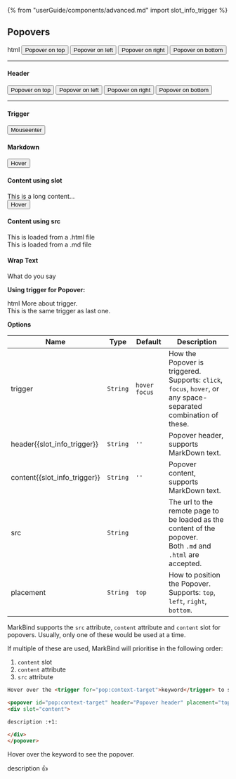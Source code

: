 {% from "userGuide/components/advanced.md" import slot_info_trigger %}

## Popovers

<include src="codeAndOutput.md" boilerplate >
<variable name="highlightStyle">html</variable>
<variable name="code">
<popover content="Lorem ipsum dolor sit amet" placement="top">
  <button class="btn btn-secondary">Popover on top</button>
</popover>
<popover content="Lorem ipsum dolor sit amet" placement="left">
  <button class="btn btn-secondary">Popover on left</button>
</popover>
<popover content="Lorem ipsum dolor sit amet" placement="right">
  <button class="btn btn-secondary">Popover on right</button>
</popover>
<popover content="Lorem ipsum dolor sit amet" placement="bottom">
  <button class="btn btn-secondary">Popover on bottom</button>
</popover>
<hr>
<h4 class="no-index">Header</h4>
<popover header="Header" content="Lorem ipsum dolor sit amet" placement="top">
  <button class="btn btn-secondary">Popover on top</button>
</popover>
<popover header="Header" content="Lorem ipsum dolor sit amet" placement="left">
  <button class="btn btn-secondary">Popover on left</button>
</popover>
<popover header="Header" content="Lorem ipsum dolor sit amet" placement="right">
  <button class="btn btn-secondary">Popover on right</button>
</popover>
<popover header="Header" content="Lorem ipsum dolor sit amet" placement="bottom">
  <button class="btn btn-secondary">Popover on bottom</button>
</popover>
<hr />
<h4 class="no-index">Trigger</h4>
<div>
  <popover header="Header" content="Lorem ipsum dolor sit amet" placement="top" trigger="hover">
    <button class="btn btn-secondary">Mouseenter</button>
  </popover>
</div>
<h4 class="no-index">Markdown</h4>
<div>
  <popover header="**Emoji header** :rocket:" content="!!emoji!! content :cat:">
    <button class="btn btn-secondary">Hover</button>
  </popover>
</div>
<h4 class="no-index">Content using slot</h4>
<div>
  <popover header="**Emoji header** :rocket:">
    <div slot="content">
      This is a long content...
    </div>
    <button class="btn btn-secondary">Hover</button>
  </popover>
</div>
<h4 class="no-index">Content using src</h4>
<div>
  <popover header="From a HTML file" src="{{ baseUrl }}/userGuide/syntax/extra/loadContent.html#fragment">
    This is loaded from a .html file
  </popover>
</div>
<div>
  <popover header="From a MarkDown file" src="{{ baseUrl }}/userGuide/formattingContents.md#overview">
    This is loaded from a .md file
  </popover>
</div>
<h4 class="no-index">Wrap Text</h4>
<div>
  <popover header="false" content="Nice!">What do you say</popover>
</div>
</variable>
</include>

**Using trigger for Popover:**<br>

<include src="codeAndOutput.md" boilerplate >
<variable name="highlightStyle">html</variable>
<variable name="code">
More about <trigger for="pop:trigger_id">trigger</trigger>.
<popover id="pop:trigger_id" content="This popover is triggered by a trigger"></popover>
<br>
This is the same <trigger for="pop:trigger_id">trigger</trigger> as last one.
</variable>
</include>

<panel header="More about triggers">
<include src="extra/triggers.md" />
</panel>

<br>

****Options****

| Name                         | Type     | Default       | Description                                                                                                        |
| ---------------------------- | -------- | ------------- | -------------------------------------------------------------------------------------------------------------------|
| trigger                      | `String` | `hover focus` | How the Popover is triggered.<br>Supports: `click`, `focus`, `hover`, or any space-separated combination of these. |
| header{{slot_info_trigger}}  | `String` | `''`          | Popover header, supports MarkDown text.                                                                            |
| content{{slot_info_trigger}} | `String` | `''`          | Popover content, supports MarkDown text.                                                                           |
| src                          | `String` |               | The url to the remote page to be loaded as the content of the popover.<br>Both `.md` and `.html` are accepted.     |
| placement                    | `String` | `top`         | How to position the Popover.<br>Supports: `top`, `left`, `right`, `bottom`.                                        |

<box type="info" light>

MarkBind supports the `src` attribute, `content` attribute and `content` slot for popovers. 
Usually, only one of these would be used at a time.

If multiple of these are used, MarkBind will prioritise in the following order:
  1. `content` slot
  1. `content` attribute
  1. `src` attribute
</box>

<div id="short" class="d-none">

```html
Hover over the <trigger for="pop:context-target">keyword</trigger> to see the popover.

<popover id="pop:context-target" header="Popover header" placement="top">
<div slot="content">

description :+1:

</div>
</popover>
```
</div>

<div id="examples" class="d-none">

Hover over the <trigger for="pop:context-target">keyword</trigger> to see the popover.

<popover id="pop:context-target" header="Popover header" placement="top">
<div slot="content">

description :+1:

</div>
</popover>
</div>
